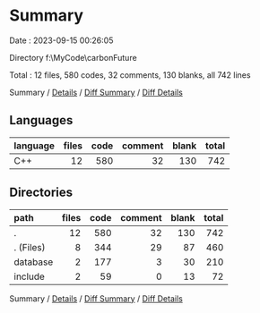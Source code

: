 # Summary

Date : 2023-09-15 00:26:05

Directory f:\\MyCode\\carbonFuture

Total : 12 files,  580 codes, 32 comments, 130 blanks, all 742 lines

Summary / [Details](details.md) / [Diff Summary](diff.md) / [Diff Details](diff-details.md)

## Languages
| language | files | code | comment | blank | total |
| :--- | ---: | ---: | ---: | ---: | ---: |
| C++ | 12 | 580 | 32 | 130 | 742 |

## Directories
| path | files | code | comment | blank | total |
| :--- | ---: | ---: | ---: | ---: | ---: |
| . | 12 | 580 | 32 | 130 | 742 |
| . (Files) | 8 | 344 | 29 | 87 | 460 |
| database | 2 | 177 | 3 | 30 | 210 |
| include | 2 | 59 | 0 | 13 | 72 |

Summary / [Details](details.md) / [Diff Summary](diff.md) / [Diff Details](diff-details.md)